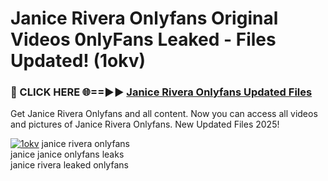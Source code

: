 # Janice Rivera Onlyfans Original Videos 0nlyFans Leaked - Files Updated! (1okv)

<h3>🔴 CLICK HERE 🌐==►► <a href="https://tinyurl.com/2wckxsce" rel="nofollow">Janice Rivera Onlyfans Updated Files</a></h3>

Get Janice Rivera Onlyfans and all content. Now you can access all videos and pictures of Janice Rivera Onlyfans. New Updated Files 2025!

[![1okv](https://i.imgur.com/AFduVYN.gif)](https://tinyurl.com/2wckxsce)
janice rivera onlyfans<br>
janice janice onlyfans leaks<br>
janice rivera leaked onlyfans